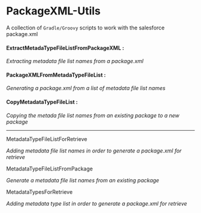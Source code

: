 # PackageXML-Utils

A collection of ``Gradle/Groovy`` scripts to work with the salesforce package.xml



#### ExtractMetadaTypeFileListFromPackageXML : 

*Extracting metadata file list names from a package.xml*

#### PackageXMLFromMetadaTypeFileList : 

*Generating a package.xml from a list of metadata file list names*


#### CopyMetadataTypeFileList : 

*Copying the metada file list names from an existing package to a new package*

---------------


MetadataTypeFileListForRetrieve 

*Adding metadata file list names in order to generate a package.xml for retrieve*

MetadataTypeFileListFromPackage 

*Generate a metadata file list names from an existing package*

MetadataTypesForRetrieve

*Adding metadata type list in order to generate a package.xml for retrieve*


